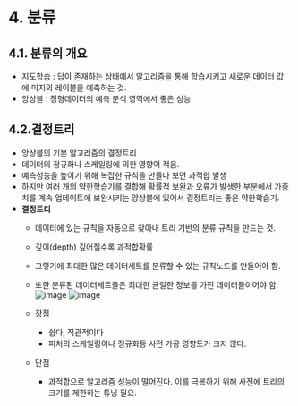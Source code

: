 # 4. 분류
## 4.1. 분류의 개요
 - 지도학습 : 답이 존재하는 상태에서 알고리즘을 통해 학습시키고 새로운 데이터 값에 미지의 레이블을 예측하는 것.
 - 앙상블 : 정형데이터의 예측 분석 영역에서 좋은 성능
 
## 4.2.결정트리
 - 앙상블의 기본 알고리즘의 결정트리
 - 데이터의 정규화나 스케일링에 의한 영향이 적음.
 - 예측성능을 높이기 위해 복잡한 규칙을 만들다 보면 과적합 발생
 - 하지만 여러 개의 약한학습기를 결합해 확률적 보완과 오류가 발생한 부분에서 가중치를 계속 업데이트에 보완시키는 앙상블에 있어서 결정트리는 좋은 약한학습기.
 - **결정트리**
   - 데이터에 있는 규칙을 자동으로 찾아내 트리 기반의 분류 규칙을 만드는 것.
   - 깊이(depth) 깊어질수록 과적합확률 
   - 그렇기에 최대한 많은 데이터세트를 분류할 수 있는 규칙노드를 만들어야 함.
   - 또한 분류된 데이터세트들은 최대한 균일한 정보를 가진 데이터들이어야 함.
   ![image](https://user-images.githubusercontent.com/49123169/73587322-e3f32980-44fd-11ea-8def-2f5b073deb2d.png)
   ![image](https://user-images.githubusercontent.com/49123169/73587332-f1101880-44fd-11ea-956b-9a62da0e2830.png)
   
   - 장점 
      - 쉽다, 직관적이다
      - 피처의 스케일링이나 정규화등 사전 가공 영향도가 크지 않다.
   - 단점 
      - 과적합으로 알고리즘 성능이 떨어진다. 이를 극복하기 위해 사전에 트리의 크기를 제한하는 튜닝 필요.
